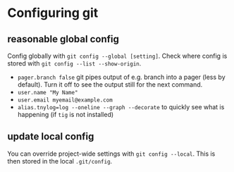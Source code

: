 # Configuring git

## reasonable global config

Config globally with `git config --global [setting]`. Check where config is stored with `git config --list --show-origin`.

- `pager.branch false` git pipes output of e.g. branch into a pager (less by default). Turn it off to see the output still for the next command.
- `user.name "My Name"`
- `user.email myemail@example.com`
- `alias.tnylog=log --oneline --graph --decorate` to quickly see what is happening (if `tig` is not installed)


## update local config

You can override project-wide settings with `git config --local`. This is then stored in the local `.git/config`.

